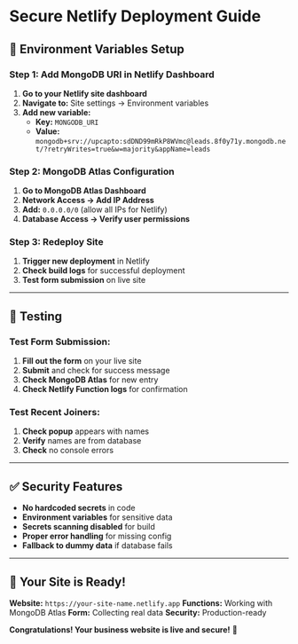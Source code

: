 # Secure Netlify Deployment Guide

## 🔐 Environment Variables Setup

### Step 1: Add MongoDB URI in Netlify Dashboard

1. **Go to your Netlify site dashboard**
2. **Navigate to:** Site settings → Environment variables
3. **Add new variable:**
   - **Key:** `MONGODB_URI`
   - **Value:** `mongodb+srv://upcapto:sdDND99mRkP8WVmc@leads.8f0y71y.mongodb.net/?retryWrites=true&w=majority&appName=leads`

### Step 2: MongoDB Atlas Configuration

1. **Go to MongoDB Atlas Dashboard**
2. **Network Access → Add IP Address**
3. **Add:** `0.0.0.0/0` (allow all IPs for Netlify)
4. **Database Access → Verify user permissions**

### Step 3: Redeploy Site

1. **Trigger new deployment** in Netlify
2. **Check build logs** for successful deployment
3. **Test form submission** on live site

---

## 🧪 Testing

### Test Form Submission:
1. **Fill out the form** on your live site
2. **Submit** and check for success message
3. **Check MongoDB Atlas** for new entry
4. **Check Netlify Function logs** for confirmation

### Test Recent Joiners:
1. **Check popup** appears with names
2. **Verify** names are from database
3. **Check** no console errors

---

## ✅ Security Features

- **No hardcoded secrets** in code
- **Environment variables** for sensitive data
- **Secrets scanning disabled** for build
- **Proper error handling** for missing config
- **Fallback to dummy data** if database fails

---

## 🚀 Your Site is Ready!

**Website:** `https://your-site-name.netlify.app`
**Functions:** Working with MongoDB Atlas
**Form:** Collecting real data
**Security:** Production-ready

**Congratulations! Your business website is live and secure!** 🎉
